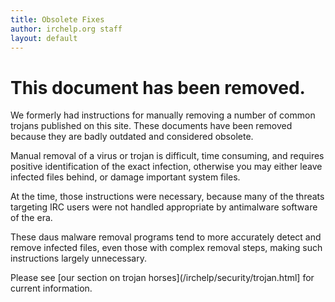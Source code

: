 ```yaml
---
title: Obsolete Fixes
author: irchelp.org staff
layout: default
---
```

# This document has been removed.

We formerly had instructions for manually removing a number of common trojans
published on this site. These documents have been removed because they are badly
outdated and considered obsolete.

Manual removal of a virus or trojan is difficult, time consuming, and
requires positive identification of the exact infection, otherwise you may
either leave infected files behind, or damage important system files.

At the time, those instructions were necessary, because many of the threats
targeting IRC users were not handled appropriate by antimalware software of
the era.

These daus malware removal programs tend to more accurately detect and remove
infected files, even those with complex removal steps, making such instructions
largely unnecessary.

Please see [our section on trojan horses](/irchelp/security/trojan.html] for
current information.
